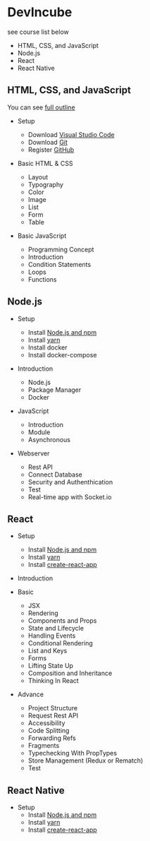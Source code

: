 # DevIncube

see course list below

- HTML, CSS, and JavaScript
- Node.js
- React
- React Native

## HTML, CSS, and JavaScript

You can see [full outline](outlines/html-css-js.md)

- Setup
  - Download [Visual Studio Code](https://code.visualstudio.com/Download)
  - Download [Git](https://git-scm.com/downloads)
  - Register [GitHub](https://github.com/)

- Basic HTML & CSS
  - Layout
  - Typography
  - Color
  - Image
  - List
  - Form
  - Table

- Basic JavaScript
  - Programming Concept
  - Introduction
  - Condition Statements
  - Loops
  - Functions

## Node.js

- Setup
  - Install [Node.js and npm](https://nodejs.org/en/download/package-manager/)
  - Install [yarn](https://yarnpkg.com/lang/en/)
  - Install docker
  - Install docker-compose

- Introduction
  - Node.js
  - Package Manager
  - Docker

- JavaScript
  - Introduction
  - Module
  - Asynchronous

- Webserver
  - Rest API
  - Connect Database
  - Security and Authenthication
  - Test
  - Real-time app with Socket.io

## React

- Setup
  - Install [Node.js and npm](https://nodejs.org/en/download/package-manager/)
  - Install [yarn](https://yarnpkg.com/lang/en/)
  - Install [create-react-app](https://github.com/facebook/create-react-app)

- Introduction

- Basic
  - JSX
  - Rendering
  - Components and Props
  - State and Lifecycle
  - Handling Events
  - Conditional Rendering
  - List and Keys
  - Forms
  - Lifting State Up
  - Composition and Inheritance
  - Thinking In React

- Advance
  - Project Structure
  - Request Rest API
  - Accessibility
  - Code Splitting
  - Forwarding Refs
  - Fragments
  - Typechecking With PropTypes
  - Store Management (Redux or Rematch)
  - Test

## React Native

- Setup
  - Install [Node.js and npm](https://nodejs.org/en/download/package-manager/)
  - Install [yarn](https://yarnpkg.com/lang/en/)
  - Install [create-react-app](https://github.com/facebook/create-react-app)
